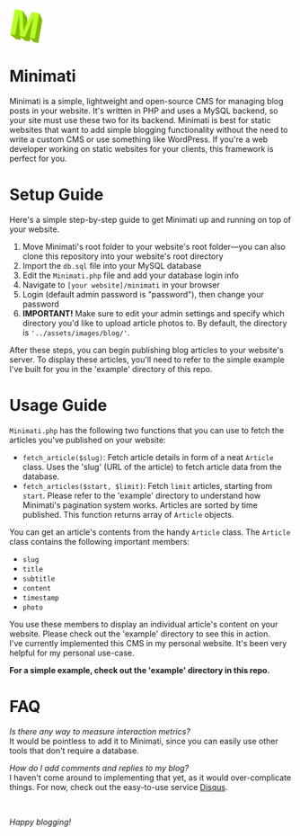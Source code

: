 <img src="assets/img/icon.png" width="60px" height="60px">

# Minimati 

Minimati is a simple, lightweight and open-source CMS for managing blog posts in your website. It's written in 
PHP and uses a MySQL backend, so your site must use these two for its backend. Minimati is best
for static websites that want to add simple blogging functionality without the need to write a custom
CMS or use something like WordPress. If you're a web developer working on static websites for your clients,
this framework is perfect for you.

# Setup Guide

Here's a simple step-by-step guide to get Minimati up and running on top of your website.

<ol>
    <li>Move Minimati's root folder to your website's root folder&mdash;you can also clone this repository into your website's root directory</li>
    <li>Import the <code>db.sql</code> file into your MySQL database</li>
    <li>Edit the <code>Minimati.php</code> file and add your database login info</li>
    <li>Navigate to <code>[your website]/minimati</code> in your browser</li>
    <li>Login (default admin password is "password"), then change your password</li>
    <li><b>IMPORTANT!</b> Make sure to edit your admin settings and specify which directory you'd like to upload
    article photos to. By default, the directory is <code>'../assets/images/blog/'</code>.</li>
</ol>

After these steps, you can begin publishing blog articles to your website's server. To display 
these articles, you'll need to refer to the simple example I've built for you in the 'example' directory
of this repo.<br>

# Usage Guide

`Minimati.php` has the following two functions that you can use to fetch the articles you've published on your website:

- `fetch_article($slug)`: Fetch article details in form of a neat `Article` class. Uses the 'slug' (URL of the article) to fetch article data from the database.
- `fetch_articles($start, $limit)`: Fetch `limit` articles, starting from `start`. Please refer to the 'example' directory to understand how Minimati's pagination system works. Articles are sorted by time published. This function returns array of `Article` objects.

You can get an article's contents from the handy `Article` class. The `Article` class contains the following important members:

- `slug`
- `title`
- `subtitle`
- `content`
- `timestamp`
- `photo`

You use these members to display an individual article's content on your website. Please check out the 
'example' directory to see this in action.
<br>
I've currently implemented this CMS in my personal website. It's been very helpful for my personal use-case.

<b>For a simple example, check out the 'example' directory in this repo.</b>

# FAQ

*Is there any way to measure interaction metrics?* <br>
It would be pointless to add it to Minimati, since you can easily use other tools that don't require a database.

*How do I add comments and replies to my blog?* <br>
I haven't come around to implementing that yet, as it would over-complicate things. For now, check out the easy-to-use service [Disqus](https://disqus.com).

<br>

*Happy blogging!*